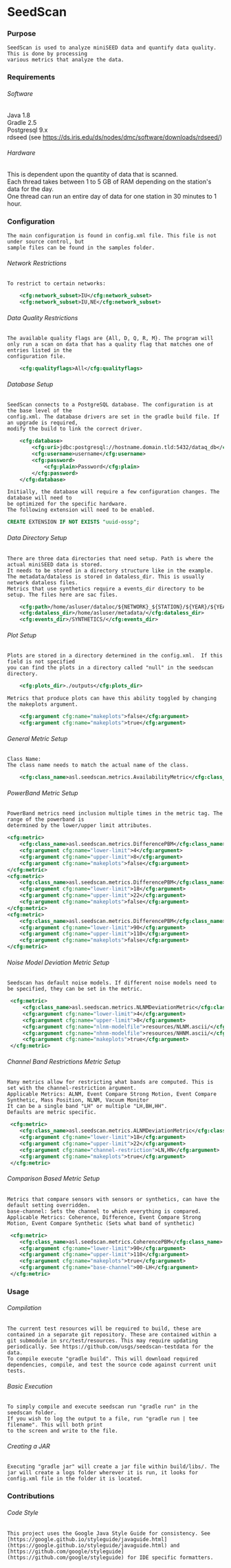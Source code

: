 SeedScan  
========  

### Purpose
    SeedScan is used to analyze miniSEED data and quantify data quality. This is done by processing
    various metrics that analyze the data.
    
### Requirements
###### Software
Java 1.8  
Gradle 2.5  
Postgresql 9.x  
rdseed (see https://ds.iris.edu/ds/nodes/dmc/software/downloads/rdseed/)  

###### Hardware
This is dependent upon the quantity of data that is scanned.  
Each thread takes between 1 to 5 GB of RAM depending on the station's data for the day.  
One thread can run an entire day of data for one station in 30 minutes to 1 hour.  

### Configuration
    The main configuration is found in config.xml file. This file is not under source control, but
    sample files can be found in the samples folder.

###### Network Restrictions  
    To restrict to certain networks:  
```xml
    <cfg:network_subset>IU</cfg:network_subset>  
    <cfg:network_subset>IU,NE</cfg:network_subset>  
```

###### Data Quality Restrictions
    The available quality flags are {All, D, Q, R, M}. The program will
    only run a scan on data that has a quality flag that matches one of entries listed in the
    configuration file. 
```xml
    <cfg:qualityflags>All</cfg:qualityflags>  
```

###### Database Setup  
    SeedScan connects to a PostgreSQL database. The configuration is at the base level of the
    config.xml. The database drivers are set in the gradle build file. If an upgrade is required,
    modify the build to link the correct driver.  
```xml
    <cfg:database>
        <cfg:uri>jdbc:postgresql://hostname.domain.tld:5432/dataq_db</cfg:uri>
        <cfg:username>username</cfg:username>
        <cfg:password>
            <cfg:plain>Password</cfg:plain>
        </cfg:password>
    </cfg:database>
```

    Initially, the database will require a few configuration changes. The database will need to
    be optimized for the specific hardware.
    The following extension will need to be enabled.
```sql
CREATE EXTENSION IF NOT EXISTS "uuid-ossp";
```

###### Data Directory Setup
    There are three data directories that need setup. Path is where the actual miniSEED data is stored.
    It needs to be stored in a directory structure like in the example.  
    The metadata/dataless is stored in dataless_dir. This is usually network dataless files.
    Metrics that use synthetics require a events_dir directory to be setup. The files here are sac files.
```xml
    <cfg:path>/home/asluser/dataloc/${NETWORK}_${STATION}/${YEAR}/${YEAR}_${JDAY}_${NETWORK}_${STATION}</cfg:path>
    <cfg:dataless_dir>/home/asluser/metadata/</cfg:dataless_dir>
    <cfg:events_dir>/SYNTHETICS/</cfg:events_dir>
```

###### Plot Setup
    Plots are stored in a directory determined in the config.xml.  If this field is not specified
    you can find the plots in a directory called "null" in the seedscan directory.
```xml 
    <cfg:plots_dir>./outputs</cfg:plots_dir>  
```
    Metrics that produce plots can have this ability toggled by changing the makeplots argument.  
```xml
    <cfg:argument cfg:name="makeplots">false</cfg:argument>  
    <cfg:argument cfg:name="makeplots">true</cfg:argument>  
```

###### General Metric Setup  
    Class Name:  
    The class name needs to match the actual name of the class.  
```xml
    <cfg:class_name>asl.seedscan.metrics.AvailabilityMetric</cfg:class_name>
```

###### PowerBand Metric Setup  
    PowerBand metrics need inclusion multiple times in the metric tag. The range of the powerband is
    determined by the lower/upper limit attributes.  

```xml
<cfg:metric>
    <cfg:class_name>asl.seedscan.metrics.DifferencePBM</cfg:class_name>
    <cfg:argument cfg:name="lower-limit">4</cfg:argument>
    <cfg:argument cfg:name="upper-limit">8</cfg:argument>
    <cfg:argument cfg:name="makeplots">false</cfg:argument>
</cfg:metric>
<cfg:metric>
    <cfg:class_name>asl.seedscan.metrics.DifferencePBM</cfg:class_name>
    <cfg:argument cfg:name="lower-limit">18</cfg:argument>
    <cfg:argument cfg:name="upper-limit">22</cfg:argument>
    <cfg:argument cfg:name="makeplots">false</cfg:argument>
</cfg:metric>
<cfg:metric>
    <cfg:class_name>asl.seedscan.metrics.DifferencePBM</cfg:class_name>
    <cfg:argument cfg:name="lower-limit">90</cfg:argument>
    <cfg:argument cfg:name="upper-limit">110</cfg:argument>
    <cfg:argument cfg:name="makeplots">false</cfg:argument>
</cfg:metric>
```

###### Noise Model Deviation Metric Setup
    Seedscan has default noise models. If different noise models need to be specified, they can be set in the metric.
    
```xml
 <cfg:metric>
     <cfg:class_name>asl.seedscan.metrics.NLNMDeviationMetric</cfg:class_name>
     <cfg:argument cfg:name="lower-limit">4</cfg:argument>
     <cfg:argument cfg:name="upper-limit">8</cfg:argument>
     <cfg:argument cfg:name="nlnm-modelfile">resources/NLNM.ascii/</cfg:argument>
     <cfg:argument cfg:name="nhnm-modelfile">resources/NHNM.ascii/</cfg:argument>
     <cfg:argument cfg:name="makeplots">true</cfg:argument>
 </cfg:metric>
```

###### Channel Band Restrictions Metric Setup  
    Many metrics allow for restricting what bands are computed. This is set with the channel-restriction argument.  
    Applicable Metrics: ALNM, Event Compare Strong Motion, Event Compare Synthetic, Mass Position, NLNM, Vacuum Monitor  
    It can be a single band "LH" or multiple "LH,BH,HH".  
    Defaults are metric specific.  

```xml
 <cfg:metric>
    <cfg:class_name>asl.seedscan.metrics.ALNMDeviationMetric</cfg:class_name>
    <cfg:argument cfg:name="lower-limit">18</cfg:argument>
    <cfg:argument cfg:name="upper-limit">22</cfg:argument>
    <cfg:argument cfg:name="channel-restriction">LN,HN</cfg:argument>
    <cfg:argument cfg:name="makeplots">true</cfg:argument>
 </cfg:metric>
```
###### Comparison Based Metric Setup  
    Metrics that compare sensors with sensors or synthetics, can have the default setting overridden.  
    base-channel: Sets the channel to which everything is compared.  
    Applicable Metrics: Coherence, Difference, Event Compare Strong Motion, Event Compare Synthetic (Sets what band of synthetic)  

```xml
 <cfg:metric>
    <cfg:class_name>asl.seedscan.metrics.CoherencePBM</cfg:class_name>
    <cfg:argument cfg:name="lower-limit">90</cfg:argument>
    <cfg:argument cfg:name="upper-limit">110</cfg:argument>
    <cfg:argument cfg:name="makeplots">true</cfg:argument>
    <cfg:argument cfg:name="base-channel">00-LH</cfg:argument>
 </cfg:metric>
```
### Usage

###### Compilation
    The current test resources will be required to build, these are contained in a separate git repository. These are contained within a git submodule in src/test/resources. This may require updating periodically. See https://github.com/usgs/seedscan-testdata for the data.  
    To compile execute "gradle build". This will download required dependencies, compile, and test the source code against current unit tests.
    
###### Basic Execution  
    To simply compile and execute seedscan run "gradle run" in the seedscan folder.
    If you wish to log the output to a file, run "gradle run | tee filename". This will both print
    to the screen and write to the file.

###### Creating a JAR
    Executing "gradle jar" will create a jar file within build/libs/. The jar will create a logs folder wherever it is run, it looks for config.xml file in the folder it is located.

### Contributions  
###### Code Style
    This project uses the Google Java Style Guide for consistency. See [https://google.github.io/styleguide/javaguide.html](https://google.github.io/styleguide/javaguide.html) and [https://github.com/google/styleguide](https://github.com/google/styleguide) for IDE specific formatters.  
